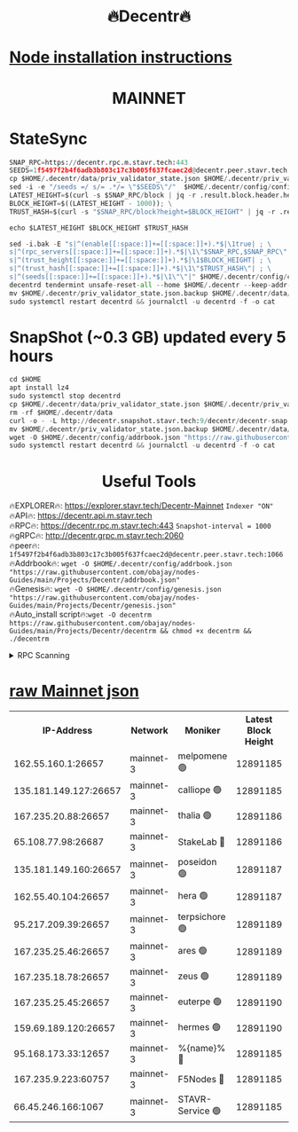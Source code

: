 <h1 align="center"> 🔥Decentr🔥</h1>

[Node installation instructions](https://github.com/obajay/nodes-Guides/tree/main/Projects/Decentr)
=
<h1 align="center"> MAINNET</h1>

# StateSync
```python
SNAP_RPC=https://decentr.rpc.m.stavr.tech:443
SEEDS=1f5497f2b4f6adb3b803c17c3b005f637fcaec2d@decentr.peer.stavr.tech:1066
cp $HOME/.decentr/data/priv_validator_state.json $HOME/.decentr/priv_validator_state.json.backup
sed -i -e "/seeds =/ s/= .*/= \"$SEEDS\"/"  $HOME/.decentr/config/config.toml
LATEST_HEIGHT=$(curl -s $SNAP_RPC/block | jq -r .result.block.header.height); \
BLOCK_HEIGHT=$((LATEST_HEIGHT - 1000)); \
TRUST_HASH=$(curl -s "$SNAP_RPC/block?height=$BLOCK_HEIGHT" | jq -r .result.block_id.hash)

echo $LATEST_HEIGHT $BLOCK_HEIGHT $TRUST_HASH

sed -i.bak -E "s|^(enable[[:space:]]+=[[:space:]]+).*$|\1true| ; \
s|^(rpc_servers[[:space:]]+=[[:space:]]+).*$|\1\"$SNAP_RPC,$SNAP_RPC\"| ; \
s|^(trust_height[[:space:]]+=[[:space:]]+).*$|\1$BLOCK_HEIGHT| ; \
s|^(trust_hash[[:space:]]+=[[:space:]]+).*$|\1\"$TRUST_HASH\"| ; \
s|^(seeds[[:space:]]+=[[:space:]]+).*$|\1\"\"|" $HOME/.decentr/config/config.toml
decentrd tendermint unsafe-reset-all --home $HOME/.decentr --keep-addr-book
mv $HOME/.decentr/priv_validator_state.json.backup $HOME/.decentr/data/priv_validator_state.json
sudo systemctl restart decentrd && journalctl -u decentrd -f -o cat
```
# SnapShot (~0.3 GB) updated every 5 hours
```python
cd $HOME
apt install lz4
sudo systemctl stop decentrd
cp $HOME/.decentr/data/priv_validator_state.json $HOME/.decentr/priv_validator_state.json.backup
rm -rf $HOME/.decentr/data
curl -o - -L http://decentr.snapshot.stavr.tech:9/decentr/decentr-snap.tar.lz4 | lz4 -c -d - | tar -x -C $HOME/.decentr --strip-components 2
mv $HOME/.decentr/priv_validator_state.json.backup $HOME/.decentr/data/priv_validator_state.json
wget -O $HOME/.decentr/config/addrbook.json "https://raw.githubusercontent.com/obajay/nodes-Guides/main/Projects/Decentr/addrbook.json"
sudo systemctl restart decentrd && journalctl -u decentrd -f -o cat
```

 <h1 align="center"> Useful Tools</h1>

🔥EXPLORER🔥:     https://explorer.stavr.tech/Decentr-Mainnet        `Indexer "ON"` \
🔥API🔥:          https://decentr.api.m.stavr.tech \
🔥RPC🔥:          https://decentr.rpc.m.stavr.tech:443              `Snapshot-interval = 1000` \
🔥gRPC🔥:         http://decentr.grpc.m.stavr.tech:2060 \
🔥peer🔥:         `1f5497f2b4f6adb3b803c17c3b005f637fcaec2d@decentr.peer.stavr.tech:1066` \
🔥Addrbook🔥:  `wget -O $HOME/.decentr/config/addrbook.json "https://raw.githubusercontent.com/obajay/nodes-Guides/main/Projects/Decentr/addrbook.json"` \
🔥Genesis🔥:  `wget -O $HOME/.decentr/config/genesis.json "https://raw.githubusercontent.com/obajay/nodes-Guides/main/Projects/Decentr/genesis.json"` \
🔥Auto_install script🔥:`wget -O decentrm https://raw.githubusercontent.com/obajay/nodes-Guides/main/Projects/Decentr/decentrm && chmod +x decentrm && ./decentrm`

<details>
<summary>RPC Scanning</summary>

<h2 align="center"> We scan nodes in real time every 4 hours. And we provide the final result of RPC endpoints.
We cannot influence the operation of these nodes in any way. </h2>


```python
If Voting Power is higher than 0 --> then the Node is a validator of the network and may be subject to attack and be a potential threat to the chain.
```
```python
We marked such validators with a red symbol
```

</details>

[raw Mainnet json](https://rpc-check.decentrm.stavr.tech/decentrm/rpc-decentrm-result.json)
=



<table><tr><th>IP-Address</th><th>Network</th><th>Moniker</th><th>Latest Block Height</th><th>Earliest Block Height</th><th>Catching Up</th><th>Tx Index</th><th>Voting Power</th><th>Scan Time</th></tr><tr><td>162.55.160.1:26657</td><td>mainnet-3</td><td>melpomene 🟢</td><td>12891185</td><td>1688950</td><td>False</td><td>on</td><td>0</td><td>2024-02-14T21:19:53.488461551UTC</td></tr><tr><td>135.181.149.127:26657</td><td>mainnet-3</td><td>calliope 🟢</td><td>12891185</td><td>1688950</td><td>False</td><td>on</td><td>0</td><td>2024-02-14T21:19:55.993388405UTC</td></tr><tr><td>167.235.20.88:26657</td><td>mainnet-3</td><td>thalia 🟢</td><td>12891186</td><td>1688950</td><td>False</td><td>on</td><td>0</td><td>2024-02-14T21:20:02.073285624UTC</td></tr><tr><td>65.108.77.98:26687</td><td>mainnet-3</td><td>StakeLab 🔴</td><td>12891186</td><td>1688950</td><td>False</td><td>on</td><td>5444651</td><td>2024-02-14T21:20:02.402258977UTC</td></tr><tr><td>135.181.149.160:26657</td><td>mainnet-3</td><td>poseidon 🟢</td><td>12891187</td><td>1688950</td><td>False</td><td>on</td><td>0</td><td>2024-02-14T21:20:07.146795370UTC</td></tr><tr><td>162.55.40.104:26657</td><td>mainnet-3</td><td>hera 🟢</td><td>12891187</td><td>1688950</td><td>False</td><td>on</td><td>0</td><td>2024-02-14T21:20:09.439811302UTC</td></tr><tr><td>95.217.209.39:26657</td><td>mainnet-3</td><td>terpsichore 🟢</td><td>12891189</td><td>1688950</td><td>False</td><td>on</td><td>0</td><td>2024-02-14T21:20:15.937836373UTC</td></tr><tr><td>167.235.25.46:26657</td><td>mainnet-3</td><td>ares 🟢</td><td>12891189</td><td>1688950</td><td>False</td><td>on</td><td>0</td><td>2024-02-14T21:20:18.376431699UTC</td></tr><tr><td>167.235.18.78:26657</td><td>mainnet-3</td><td>zeus 🟢</td><td>12891189</td><td>1688950</td><td>False</td><td>on</td><td>0</td><td>2024-02-14T21:20:20.769548556UTC</td></tr><tr><td>167.235.25.45:26657</td><td>mainnet-3</td><td>euterpe 🟢</td><td>12891190</td><td>1688950</td><td>False</td><td>on</td><td>0</td><td>2024-02-14T21:20:23.070127132UTC</td></tr><tr><td>159.69.189.120:26657</td><td>mainnet-3</td><td>hermes 🟢</td><td>12891190</td><td>1688950</td><td>False</td><td>on</td><td>0</td><td>2024-02-14T21:20:25.383087400UTC</td></tr><tr><td>95.168.173.33:12657</td><td>mainnet-3</td><td>%{name}% 🔴</td><td>12891185</td><td>8964001</td><td>False</td><td>on</td><td>4263801</td><td>2024-02-14T21:19:57.437776070UTC</td></tr><tr><td>167.235.9.223:60757</td><td>mainnet-3</td><td>F5Nodes 🔴</td><td>12891185</td><td>12380001</td><td>False</td><td>off</td><td>562</td><td>2024-02-14T21:19:57.755995806UTC</td></tr><tr><td>66.45.246.166:1067</td><td>mainnet-3</td><td>STAVR-Service 🟢</td><td>12891185</td><td>12890001</td><td>False</td><td>on</td><td>0</td><td>2024-02-14T21:19:56.676134375UTC</td></tr></table>
